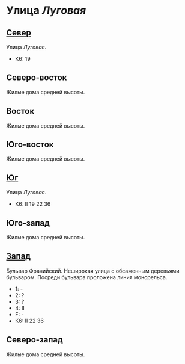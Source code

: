 # Улица *Луговая*

## [Север](./10610050.md)

Улица *Луговая*.

* K6:   19

## Северо-восток

Жилые дома средней высоты.

## Восток

Жилые дома средней высоты.

## Юго-восток

Жилые дома средней высоты.

## [Юг](./10610070.md)

Улица *Луговая*.

* K6:   II
        19  22  36

## Юго-запад

Жилые дома средней высоты.

## [Запад](./10600065.md)

Бульвар Франийский.
Неширокая улица с обсаженным деревьями бульваром.
Посреди бульвара проложена линия монорельса.

* 1:    -
* 2:    ?
* 3:    ?
* 4:    II
* F:    -
* K6:   II
        22  36

## Северо-запад

Жилые дома средней высоты.
